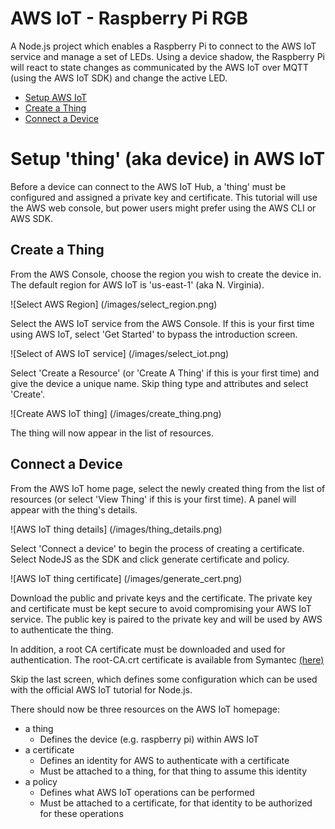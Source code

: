 # AWS IoT - Raspberry Pi RGB
A Node.js project which enables a Raspberry Pi to connect to the AWS IoT service and manage a set of LEDs. Using a device shadow, the Raspberry Pi will react to state changes as communicated by the AWS IoT over MQTT (using the AWS IoT SDK) and change the active LED.

* [Setup AWS IoT](#setup_aws)
 * [Create a Thing](#create_thing)
 * [Connect a Device](#connect_device)

<a name="setup_aws"></a>
# Setup 'thing' (aka device) in AWS IoT
Before a device can connect to the AWS IoT Hub, a 'thing' must be configured and assigned a private key and certificate. This tutorial will use the AWS web console, but power users might prefer using the AWS CLI or AWS SDK.

<a name="create_thing"></a>
## Create a Thing
From the AWS Console, choose the region you wish to create the device in. The default region for AWS IoT is 'us-east-1' (aka N. Virginia).

![Select AWS Region]
(/images/select_region.png)

Select the AWS IoT service from the AWS Console. If this is your first time using AWS IoT, select 'Get Started' to bypass the introduction screen.

![Select of AWS IoT service]
(/images/select_iot.png)

Select 'Create a Resource' (or 'Create A Thing' if this is your first time) and give the device a unique name. Skip thing type and attributes and select 'Create'.

![Create AWS IoT thing]
(/images/create_thing.png)

The thing will now appear in the list of resources.

<a name="connect_device"></a>
## Connect a Device
From the AWS IoT home page, select the newly created thing from the list of resources (or select 'View Thing' if this is your first time). A panel will appear with the thing's details.

![AWS IoT thing details]
(/images/thing_details.png)

Select 'Connect a device' to begin the process of creating a certificate. Select NodeJS as the SDK and click generate certificate and policy.

![AWS IoT thing certificate]
(/images/generate_cert.png)

Download the public and private keys and the certificate. The private key and certificate must be kept secure to avoid compromising your AWS IoT service. The public key is paired to the private key and will be used by AWS to authenticate the thing.

In addition, a root CA certificate must be downloaded and used for authentication. The root-CA.crt certificate is available from Symantec [(here)](https://www.symantec.com/content/en/us/enterprise/verisign/roots/VeriSign-Class%203-Public-Primary-Certification-Authority-G5.pem)

Skip the last screen, which defines some configuration which can be used with the official AWS IoT tutorial for Node.js.

There should now be three resources on the AWS IoT homepage:

* a thing
  * Defines the device (e.g. raspberry pi) within AWS IoT
* a certificate
  * Defines an identity for AWS to authenticate with a certificate
  * Must be attached to a thing, for that thing to assume this identity
* a policy
  * Defines what AWS IoT operations can be performed
  * Must be attached to a certificate, for that identity to be authorized for these operations
